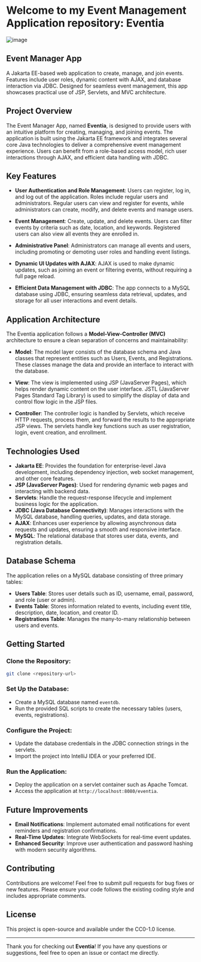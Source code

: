 # Welcome to my Event Management Application repository: Eventia

![image](https://github.com/user-attachments/assets/ae014d5f-6718-40be-a80a-4c62fa6d7d12)


## Event Manager App

A Jakarta EE-based web application to create, manage, and join events. Features include user roles, dynamic content with AJAX, and database interaction via JDBC. Designed for seamless event management, this app showcases practical use of JSP, Servlets, and MVC architecture.

## Project Overview

The Event Manager App, named **Eventia**, is designed to provide users with an intuitive platform for creating, managing, and joining events. The application is built using the Jakarta EE framework and integrates several core Java technologies to deliver a comprehensive event management experience. Users can benefit from a role-based access model, rich user interactions through AJAX, and efficient data handling with JDBC.

## Key Features

- **User Authentication and Role Management**: Users can register, log in, and log out of the application. Roles include regular users and administrators. Regular users can view and register for events, while administrators can create, modify, and delete events and manage users.

- **Event Management**: Create, update, and delete events. Users can filter events by criteria such as date, location, and keywords. Registered users can also view all events they are enrolled in.

- **Administrative Panel**: Administrators can manage all events and users, including promoting or demoting user roles and handling event listings.

- **Dynamic UI Updates with AJAX**: AJAX is used to make dynamic updates, such as joining an event or filtering events, without requiring a full page reload.

- **Efficient Data Management with JDBC**: The app connects to a MySQL database using JDBC, ensuring seamless data retrieval, updates, and storage for all user interactions and event details.

## Application Architecture

The Eventia application follows a **Model-View-Controller (MVC)** architecture to ensure a clean separation of concerns and maintainability:

- **Model**: The model layer consists of the database schema and Java classes that represent entities such as Users, Events, and Registrations. These classes manage the data and provide an interface to interact with the database.

- **View**: The view is implemented using JSP (JavaServer Pages), which helps render dynamic content on the user interface. JSTL (JavaServer Pages Standard Tag Library) is used to simplify the display of data and control flow logic in the JSP files.

- **Controller**: The controller logic is handled by Servlets, which receive HTTP requests, process them, and forward the results to the appropriate JSP views. The servlets handle key functions such as user registration, login, event creation, and enrollment.

## Technologies Used

- **Jakarta EE**: Provides the foundation for enterprise-level Java development, including dependency injection, web socket management, and other core features.
- **JSP (JavaServer Pages)**: Used for rendering dynamic web pages and interacting with backend data.
- **Servlets**: Handle the request-response lifecycle and implement business logic for the application.
- **JDBC (Java Database Connectivity)**: Manages interactions with the MySQL database, handling queries, updates, and data storage.
- **AJAX**: Enhances user experience by allowing asynchronous data requests and updates, ensuring a smooth and responsive interface.
- **MySQL**: The relational database that stores user data, events, and registration details.

## Database Schema

The application relies on a MySQL database consisting of three primary tables:

- **Users Table**: Stores user details such as ID, username, email, password, and role (user or admin).
- **Events Table**: Stores information related to events, including event title, description, date, location, and creator ID.
- **Registrations Table**: Manages the many-to-many relationship between users and events.

## Getting Started

### Clone the Repository:

```bash
git clone <repository-url>
```

### Set Up the Database:

- Create a MySQL database named `eventdb`.
- Run the provided SQL scripts to create the necessary tables (users, events, registrations).

### Configure the Project:

- Update the database credentials in the JDBC connection strings in the servlets.
- Import the project into IntelliJ IDEA or your preferred IDE.

### Run the Application:

- Deploy the application on a servlet container such as Apache Tomcat.
- Access the application at `http://localhost:8080/eventia`.

## Future Improvements

- **Email Notifications**: Implement automated email notifications for event reminders and registration confirmations.
- **Real-Time Updates**: Integrate WebSockets for real-time event updates.
- **Enhanced Security**: Improve user authentication and password hashing with modern security algorithms.

## Contributing

Contributions are welcome! Feel free to submit pull requests for bug fixes or new features. Please ensure your code follows the existing coding style and includes appropriate comments.

## License

This project is open-source and available under the CC0-1.0 license.

---

Thank you for checking out **Eventia**! If you have any questions or suggestions, feel free to open an issue or contact me directly.
